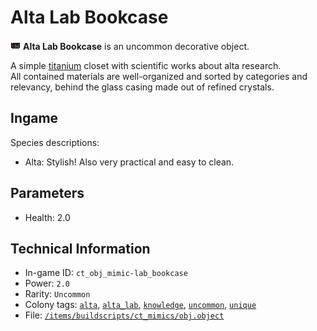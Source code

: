 # Alta Lab Bookcase

<img src="https://raw.githubusercontent.com/Ceterai/Enternia/main/objects/alta/eds/decorative/table/icon.png" alt="Alta Lab Bookcase icon" loading="lazy" height="16px" width="auto" /> **Alta Lab Bookcase** is an uncommon decorative object.

A simple [titanium](https://ceterai.github.io/MyEnternia/Wiki/Tags/Titanium) closet with scientific works about alta research.  
All contained materials are well-organized and sorted by categories and relevancy, behind the glass casing made out of refined crystals.

## Ingame

Species descriptions:

- Alta: Stylish! Also very practical and easy to clean.

## Parameters

- Health: 2.0

## Technical Information

- In-game ID: `ct_obj_mimic-lab_bookcase`
- Power: `2.0`
- Rarity: `Uncommon`
- Colony tags: [`alta`](https://ceterai.github.io/MyEnternia/Wiki/Tags/Alta), [`alta_lab`](https://ceterai.github.io/MyEnternia/Wiki/Tags/AltaLab), [`knowledge`](https://ceterai.github.io/MyEnternia/Wiki/Tags/Knowledge), [`uncommon`](https://ceterai.github.io/MyEnternia/Wiki/Tags/Uncommon), [`unique`](https://ceterai.github.io/MyEnternia/Wiki/Tags/Unique)
- File: [`/items/buildscripts/ct_mimics/obj.object`](https://github.com/Ceterai/Enternia/blob/main/items/buildscripts/ct_mimics/obj.object)
